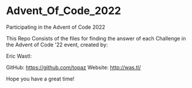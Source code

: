 # Advent_Of_Code_2022
Participating in the Advent of Code 2022

This Repo Consists of the files for finding the answer of each Challenge in the Advent of Code '22 event, created by:

Eric Wastl:
  
  GitHub: https://github.com/topaz
  Website: http://was.tl/
  
Hope you have a great time!

